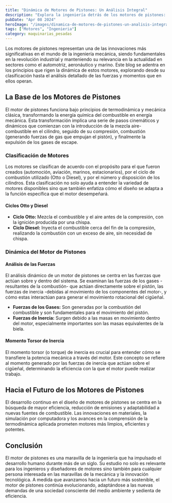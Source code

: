 ```yaml
---
title: "Dinámica de Motores de Pistones: Un Análisis Integral"
description: "Explora la ingeniería detrás de los motores de pistones: clasificación, análisis dinámico, fuerzas involucradas y futuro de estos sistemas mecánicos esenciales."
pubDate: "Apr 08 2024"
heroImage: "/images/dinamica-de-motores-de-pistones-un-analisis-integral.webp"
tags: ["Motores", "Ingenieria"]
category: maquinarias_pesadas
---
```


Los motores de pistones representan una de las innovaciones más significativas en el mundo de la ingeniería mecánica, siendo fundamentales en la revolución industrial y manteniendo su relevancia en la actualidad en sectores como el automotriz, aeronáutico y marino. Este blog se adentra en los principios que rigen la dinámica de estos motores, explorando desde su clasificación hasta el análisis detallado de las fuerzas y momentos que en ellos operan.

## La Base de los Motores de Pistones

El motor de pistones funciona bajo principios de termodinámica y mecánica clásica, transformando la energía química del combustible en energía mecánica. Esta transformación implica una serie de pasos cinemáticos y dinámicos que comienzan con la introducción de la mezcla aire-combustible en el cilindro, seguido de su compresión, combustión (generando fuerzas de gas que empujan el pistón), y finalmente la expulsión de los gases de escape.

### Clasificación de Motores

Los motores se clasifican de acuerdo con el propósito para el que fueron creados (automoción, aviación, marinos, estacionarios), por el ciclo de combustión utilizado (Otto o Diesel), y por el número y disposición de los cilindros. Esta clasificación no solo ayuda a entender la variedad de motores disponibles sino que también enfatiza cómo el diseño se adapta a la función específica que el motor desempeñará.

#### Ciclos Otto y Diesel

- **Ciclo Otto:** Mezcla el combustible y el aire antes de la compresión, con la ignición producida por una chispa.
- **Ciclo Diesel:** Inyecta el combustible cerca del fin de la compresión, realizando la combustión con un exceso de aire, sin necesidad de chispa.

### Dinámica del Motor de Pistones

#### Análisis de las Fuerzas

El análisis dinámico de un motor de pistones se centra en las fuerzas que actúan sobre y dentro del sistema. Se examinan las fuerzas de los gases -resultantes de la combustión- que actúan directamente sobre el pistón, las fuerzas de inercia -debidas al movimiento de los componentes del motor-, y cómo estas interactúan para generar el movimiento rotacional del cigüeñal.

- **Fuerzas de los Gases:** Son generadas por la combustión del combustible y son fundamentales para el movimiento del pistón.
- **Fuerzas de Inercia:** Surgen debido a las masas en movimiento dentro del motor, especialmente importantes son las masas equivalentes de la biela.

#### Momento Torsor de Inercia

El momento torsor (o torque) de inercia es crucial para entender cómo se transfiere la potencia mecánica a través del motor. Este concepto se refiere al momento generado por las fuerzas de inercia que actúan sobre el cigüeñal, determinando la eficiencia con la que el motor puede realizar trabajo.

## Hacia el Futuro de los Motores de Pistones

El desarrollo continuo en el diseño de motores de pistones se centra en la búsqueda de mayor eficiencia, reducción de emisiones y adaptabilidad a nuevas fuentes de combustible. Las innovaciones en materiales, la simulación por computadora y los avances en la comprensión de la termodinámica aplicada prometen motores más limpios, eficientes y potentes.

## Conclusión

El motor de pistones es una maravilla de la ingeniería que ha impulsado el desarrollo humano durante más de un siglo. Su estudio no solo es relevante para los ingenieros y diseñadores de motores sino también para cualquier persona interesada en las maravillas de la mecánica y la innovación tecnológica. A medida que avanzamos hacia un futuro más sostenible, el motor de pistones continúa evolucionando, adaptándose a las nuevas demandas de una sociedad consciente del medio ambiente y sedienta de eficiencia.
